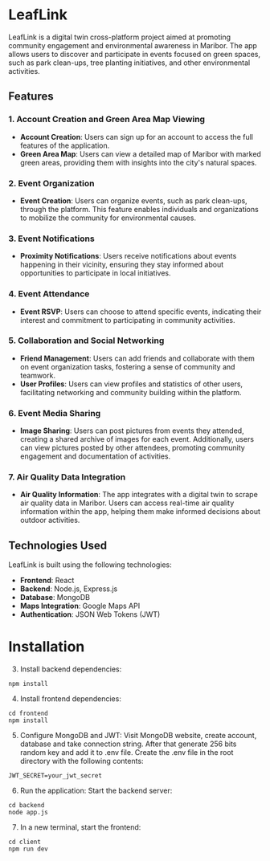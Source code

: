 # LeafLink

LeafLink is a digital twin cross-platform project aimed at promoting community engagement and environmental awareness in Maribor. The app allows users to discover and participate in events focused on green spaces, such as park clean-ups, tree planting initiatives, and other environmental activities.

## Features

### 1. Account Creation and Green Area Map Viewing

- **Account Creation**: Users can sign up for an account to access the full features of the application.
- **Green Area Map**: Users can view a detailed map of Maribor with marked green areas, providing them with insights into the city's natural spaces.

### 2. Event Organization

- **Event Creation**: Users can organize events, such as park clean-ups, through the platform. This feature enables individuals and organizations to mobilize the community for environmental causes.

### 3. Event Notifications

- **Proximity Notifications**: Users receive notifications about events happening in their vicinity, ensuring they stay informed about opportunities to participate in local initiatives.

### 4. Event Attendance

- **Event RSVP**: Users can choose to attend specific events, indicating their interest and commitment to participating in community activities.

### 5. Collaboration and Social Networking

- **Friend Management**: Users can add friends and collaborate with them on event organization tasks, fostering a sense of community and teamwork.
- **User Profiles**: Users can view profiles and statistics of other users, facilitating networking and community building within the platform.

### 6. Event Media Sharing

- **Image Sharing**: Users can post pictures from events they attended, creating a shared archive of images for each event. Additionally, users can view pictures posted by other attendees, promoting community engagement and documentation of activities.

### 7. Air Quality Data Integration

- **Air Quality Information**: The app integrates with a digital twin to scrape air quality data in Maribor. Users can access real-time air quality information within the app, helping them make informed decisions about outdoor activities.

## Technologies Used

LeafLink is built using the following technologies:

- **Frontend**: React
- **Backend**: Node.js, Express.js
- **Database**: MongoDB
- **Maps Integration**: Google Maps API
- **Authentication**: JSON Web Tokens (JWT)

# Installation

3. Install backend dependencies:
```
npm install
```

4. Install frontend dependencies:

```
cd frontend
npm install
```

5. Configure MongoDB and JWT:
Visit MongoDB website, create account, database and take connection string.
After that generate 256 bits random key and add it to .env file.
Create the .env file in the root directory with the following contents:
```
JWT_SECRET=your_jwt_secret
```

6. Run the application:
Start the backend server:
```
cd backend
node app.js
```

7. In a new terminal, start the frontend:
```
cd client
npm run dev
```
